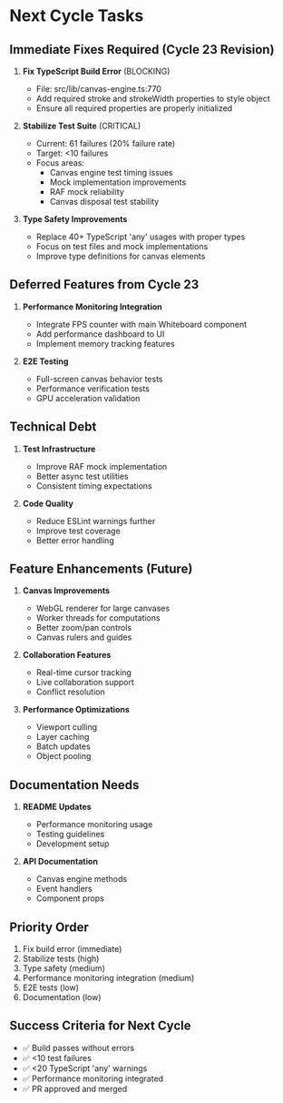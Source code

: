 # Next Cycle Tasks

## Immediate Fixes Required (Cycle 23 Revision)
1. **Fix TypeScript Build Error** (BLOCKING)
   - File: src/lib/canvas-engine.ts:770
   - Add required stroke and strokeWidth properties to style object
   - Ensure all required properties are properly initialized

2. **Stabilize Test Suite** (CRITICAL)
   - Current: 61 failures (20% failure rate)
   - Target: <10 failures
   - Focus areas:
     - Canvas engine test timing issues
     - Mock implementation improvements
     - RAF mock reliability
     - Canvas disposal test stability

3. **Type Safety Improvements**
   - Replace 40+ TypeScript 'any' usages with proper types
   - Focus on test files and mock implementations
   - Improve type definitions for canvas elements

## Deferred Features from Cycle 23
1. **Performance Monitoring Integration**
   - Integrate FPS counter with main Whiteboard component
   - Add performance dashboard to UI
   - Implement memory tracking features

2. **E2E Testing**
   - Full-screen canvas behavior tests
   - Performance verification tests
   - GPU acceleration validation

## Technical Debt
1. **Test Infrastructure**
   - Improve RAF mock implementation
   - Better async test utilities
   - Consistent timing expectations

2. **Code Quality**
   - Reduce ESLint warnings further
   - Improve test coverage
   - Better error handling

## Feature Enhancements (Future)
1. **Canvas Improvements**
   - WebGL renderer for large canvases
   - Worker threads for computations
   - Better zoom/pan controls
   - Canvas rulers and guides

2. **Collaboration Features**
   - Real-time cursor tracking
   - Live collaboration support
   - Conflict resolution

3. **Performance Optimizations**
   - Viewport culling
   - Layer caching
   - Batch updates
   - Object pooling

## Documentation Needs
1. **README Updates**
   - Performance monitoring usage
   - Testing guidelines
   - Development setup

2. **API Documentation**
   - Canvas engine methods
   - Event handlers
   - Component props

## Priority Order
1. Fix build error (immediate)
2. Stabilize tests (high)
3. Type safety (medium)
4. Performance monitoring integration (medium)
5. E2E tests (low)
6. Documentation (low)

## Success Criteria for Next Cycle
- ✅ Build passes without errors
- ✅ <10 test failures
- ✅ <20 TypeScript 'any' warnings
- ✅ Performance monitoring integrated
- ✅ PR approved and merged